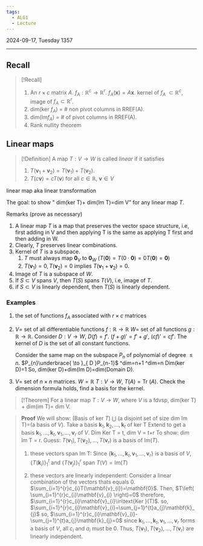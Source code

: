 ```yaml
---
tags:
  - ALG1
  - Lecture
---
```


2024-09-17, Tuesday
1357

---

## Recall

>[!Recall]
>1. An $r\times c$ matrix $A$. $f_{A}:\mathbb{R}^{c}\to \mathbb{R}^{r}$. $f_{A}(\mathbf{x})=A\mathbf{x}$. kernel of $f_{A}$ $\subset \mathbb{R}^{c}$, image of $f_{A}\subset \mathbb{R}^{r}$. 
>2. dim(ker $f_{A}$) = # non pivot columns in RREF(A).
>3. dim(Im$f_{A}$) = # of pivot columns in RREF(A). 
>4. Rank nullity theorem

## Linear maps

>[!Definition]
>A map $T:V\to W$ is called *linear* if it satisfies 
>1. $T(\mathbf{v}_{1}+\mathbf{v}_{2})=T(\mathbf{v}_{1})+T(\mathbf{v}_{2})$.
>2. $T(c\mathbf{v})=cT(\mathbf{v})$ for all $c\in \mathbb{R}$, $\mathbf{v}\in V$

linear map aka linear transformation

The goal: to show " dim(ker T)+ dim(Im T)=dim V" for any linear map $T$.

Remarks (prove as necessary)
1. A linear map $T$ is a map that preserves the vector space structure, i.e, first adding in V and then applying T is the same as applying T first and then adding in W.
2. Clearly, $T$ preserves linear combinations.
3. Kernel of $T$ is a subspace. 
	1. $T$ must always map $\mathbf{0}_{V}$ to $\mathbf{0}_{W}$ ($T(\mathbf{0})=T(0\cdot\mathbf{0})=0T(\mathbf{0})=\mathbf{0}$)
	2. $T(\mathbf{v}_{1})=0, T(\mathbf{v}_{2})=0$ implies $T(\mathbf{v}_{1}+\mathbf{v}_{2})=0$.
4. Image of $T$ is a subspace of $W$.
5. If $S\subset V$ spans $V$, then $T(S)$ spans $T(V)$, i.e, image of $T$.
6. if $S\subset V$ is linearly dependent, then $T(S)$ is linearly dependent.

### Examples

1. the set of functions $f_{A}$ associated with $r\times c$ matrices
2. $V$= set of all differentiable functions $f:\mathbb{R}\to\mathbb{R}$
   $W$= set of all functions $g:\mathbb{R}\to \mathbb{R}$.
   Consider $D:V\to W$, $D(f)=f'$.
   $(f+g)'=f'+g'$, $(cf)'=cf'$.
   The kernel of $D$ is the set of all constant functions.
   
   Consider the same map on the subspace $P_{n}$ of polynomial of degree $\le n$.
   $P_{n}\underbrace{ \to }_{ D }P_{n-1}$ 
   ^dim=n+1  ^dim=n
   Dim(ker D)=1
   So, dim(ker D)+dim(Im D)=dim(Domain D).
3. $V$= set of $n\times n$ matrices. 
   $W=\mathbb{R}$
   $T: V\to W$, $T(A)=\text{Tr }(A)$.
   Check the dimension formula holds, find a basis for the kernel.


>[!Theorem]
>For a linear map $T:V\to W$, where $V$ is a fdvsp, dim(ker T) + dim(im T)= dim V.

>**Proof**
>We will show: (Basis of ker $T$) $\bigcup$ (a disjoint set of size dim Im T)=(a basis of $V$).
>Take a basis $\mathbf{k}_{1}, \mathbf{k}_{2}, \dots, \mathbf{k}_{t}$ of ker T
>Extend to get a basis $\mathbf{k}_{1}, \dots, \mathbf{k}_{t}, \mathbf{v}_{1}, \dots, \mathbf{v}_{r}$ of $V$.
>Dim Ker T = t, dim V = t+r
>To show: dim Im T = r.
>Guess: $T(\mathbf{v}_{1}), T(\mathbf{v}_{2}), \dots, T(\mathbf{v}_{r})$ is a basis of $\mathrm{Im}(T)$. 
>
>1) these vectors span Im T:
>Since $\{\mathbf{k}_{1}, \dots, \mathbf{k}_{t}, \mathbf{v}_{1}, \dots, \mathbf{v}_{r}\}$ is a basis of $V$, $\{ T(\mathbf{k}_{i}) \}_{1}^{t}$ and $\{ T(\mathbf{v}_{j}) \}_{1}^{r}$ span $T(V)=\mathrm{Im} (T)$
>
>2) these vectors are linearly independent:
>Consider a linear combination of  the vectors thats equals 0.
>$\sum_{i=1}^{r}c_{i}T(\mathbf{v}_{i})=\mathbf{0}$.
>Then, $T\left( \sum_{i=1}^{r}c_{i}\mathbf{v}_{i} \right)=0$
>therefore, $\sum_{i=1}^{r}c_{i}\mathbf{v}_{i}\in\text{Ker }(T)$.
>so, $\sum_{i=1}^{r}c_{i}\mathbf{v}_{i}=\sum_{j=1}^{t}a_{j}\mathbf{k}_{j}$
>so, $\sum_{i=1}^{r}c_{i}\mathbf{v}_{i}-\sum_{j=1}^{t}a_{j}\mathbf{k}_{j}=0$
>since $\mathbf{k}_{1}, \dots, \mathbf{k}_{t}, \mathbf{v}_{1}, \dots, \mathbf{v}_{r}$  forms a basis of $V$, all $c_{i}$ and $a_{i}$ must be $0$. Thus, $T(\mathbf{v}_{1}), T(\mathbf{v}_{2}), \dots, T(\mathbf{v}_{r})$ are linearly independent. 